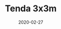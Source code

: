 ---
template: SingleTent
title: Tenda 3x3m
status: Featured / Published
date: '2020-02-27'
featuredImage: https://brincadeira.co/products/list_tenda.png
price: R$200,00
excerpt: >-
  Diversão em dobro com o Tombo Legal!  

  Teste sua pontaria e derrube uma pessoa na piscina de bolinhas, ou seja corajoso para sentar na cadeirinha e ser derrubado.   

  Brinquedo automático com sirene de queda e plataforma lateral.


  **Recomendação:** usuário de até 70kg.
categories:
  - category: 3x3m
meta:
  canonicalLink: 'https://brincadeira.co/tendas/tenda-3-x-3-m/'
  noindex: false
  title: Tenda 3x3m
  description: Aqui você encontra todas as tendas para aluguel de 3x3m que a Brincadeira de Criança tem disponível para múltiplos propósitos.
---